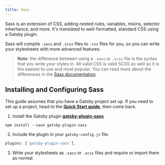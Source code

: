 ```yaml
---
title: Sass
---
```


Sass is an extension of CSS, adding nested rules, variables, mixins, selector inheritance, and more. It's translated to well-formatted, standard CSS using a Gatsby plugin.

Sass will compile `.sass` and `.scss` files to `.css` files for you, so you can write your stylesheets with more advanced features.

> **Note**: the difference between using a `.sass` or `.scss` file is the syntax that you write your styles in. All valid CSS is valid SCSS as well so it is the easiest to use and most popular. You can read more about the differences in the [Sass documentation](https://sass-lang.com/documentation/syntax).

## Installing and Configuring Sass

This guide assumes that you have a Gatsby project set up. If you need to set up a project, head to the [**Quick Start guide**](/docs), then come back.

1.  Install the Gatsby plugin [**gatsby-plugin-sass**](/packages/gatsby-plugin-sass/).

`npm install --save gatsby-plugin-sass`

2.  Include the plugin in your `gatsby-config.js` file.

```javascript:title=gatsby-config.js
plugins: [`gatsby-plugin-sass`],
```

3.  Write your stylesheets as `.sass` or `.scss` files and require or import them as normal.
